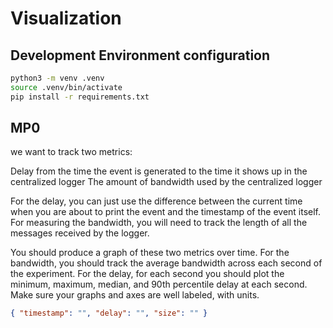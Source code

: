 # Visualization

## Development Environment configuration

```bash
python3 -m venv .venv
source .venv/bin/activate
pip install -r requirements.txt
```

## MP0

we want to track two metrics:

Delay from the time the event is generated to the time it shows up in the centralized logger
The amount of bandwidth used by the centralized logger

For the delay, you can just use the difference between the current time when you are about to print the event and the timestamp of the event itself. For measuring the bandwidth, you will need to track the length of all the messages received by the logger.

You should produce a graph of these two metrics over time.
For the bandwidth,
you should track the average bandwidth across each second of the experiment.
For the delay,
for each second you should plot the 
minimum, maximum, median, and 90th percentile delay at each second.
Make sure your graphs and axes are well labeled, with units.

```json
{ "timestamp": "", "delay": "", "size": "" }
```
